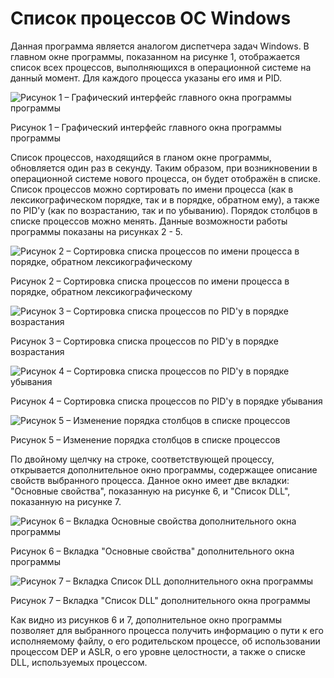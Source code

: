 # Список процессов ОС Windows
Данная программа является аналогом диспетчера задач Windows. В главном окне программы, показанном на рисунке 1, отображается список всех процессов, выполняющихся в операционной системе на данный момент. Для каждого процесса указаны его имя и PID. 

![](https://github.com/AlekseiSmetanin/Processes-list/blob/master/Screenshots/Github%20project%203%20pic%201.png "Рисунок 1 – Графический интерфейс главного окна программы программы")

Рисунок 1 – Графический интерфейс главного окна программы программы

Список процессов, находящийся в гланом окне программы, обновляется один раз в секунду. Таким образом, при возникновении в операционной системе нового процесса, он будет отображён в списке. Список процессов можно сортировать по имени процесса (как в лексикографическом порядке, так и в порядке, обратном ему), а также по PID'у (как по возрастанию, так и по убыванию). Порядок столбцов в списке процессов можно менять. Данные возможности работы программы показаны на рисунках 2 - 5.

![](https://github.com/AlekseiSmetanin/Processes-list/blob/master/Screenshots/Github%20project%203%20pic%202.png "Рисунок 2 – Сортировка списка процессов по имени процесса в порядке, обратном лексикографическому")

Рисунок 2 – Сортировка списка процессов по имени процесса в порядке, обратном лексикографическому

![](https://github.com/AlekseiSmetanin/Processes-list/blob/master/Screenshots/Github%20project%203%20pic%203.png "Рисунок 3 – Сортировка списка процессов по PID'у в порядке возрастания")

Рисунок 3 – Сортировка списка процессов по PID'у в порядке возрастания

![](https://github.com/AlekseiSmetanin/Processes-list/blob/master/Screenshots/Github%20project%203%20pic%204.png "Рисунок 4 – Сортировка списка процессов по PID'у в порядке убывания")

Рисунок 4 – Сортировка списка процессов по PID'у в порядке убывания

![](https://github.com/AlekseiSmetanin/Processes-list/blob/master/Screenshots/Github%20project%203%20pic%207.png "Рисунок 5 – Изменение порядка столбцов в списке процессов")

Рисунок 5 – Изменение порядка столбцов в списке процессов

По двойному щелчку на строке, соответствующей процессу, открывается дополнительное окно программы, содержащее описание свойств выбранного процесса. Данное окно имеет две вкладки: "Основные свойства", показанную на рисунке 6, и "Список DLL", показанную на рисунке 7.

![](https://github.com/AlekseiSmetanin/Processes-list/blob/master/Screenshots/Github%20project%203%20pic%205.png "Рисунок 6 – Вкладка Основные свойства дополнительного окна программы")

Рисунок 6 – Вкладка "Основные свойства" дополнительного окна программы

![](https://github.com/AlekseiSmetanin/Processes-list/blob/master/Screenshots/Github%20project%203%20pic%206.png "Рисунок 7 – Вкладка Список DLL дополнительного окна программы")

Рисунок 7 – Вкладка "Список DLL" дополнительного окна программы

Как видно из рисунков 6 и 7, дополнительное окно программы позволяет для выбранного процесса получить информацию о пути к его исполняемому файлу, о его родительском процессе, об использовании процессом DEP и ASLR, о его уровне целостности, а также о списке DLL, используемых процессом.
